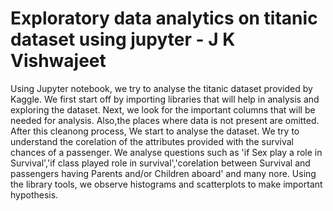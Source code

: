 # Exploratory data analytics on titanic dataset using jupyter - J K Vishwajeet

Using Jupyter notebook, we try to analyse the titanic dataset provided by Kaggle. We first start off by importing libraries that will help in analysis and exploring the dataset. Next, we look for the important columns that will be needed for analysis. Also,the places where data is not present are omitted. After this cleanong process, We start to analyse the dataset. We try to understand the corelation of the attributes provided with the survival chances of a passenger. We analyse questions such as 'if Sex play a role in Survival','if class played role in survival','corelation between Survival and passengers having Parents and/or Children aboard' and many nore. Using the library tools, we observe histograms and scatterplots to make important hypothesis.
